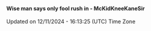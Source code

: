 #### Wise man says only fool rush in - McKidKneeKaneSir
Updated on 12/11/2024 - 16:13:25 (UTC) Time Zone
